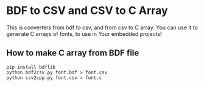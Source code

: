 # BDF to CSV and CSV to C Array

This is converters from bdf to csv, and from csv to C array. You can use it 
to generate C arrays of fonts, to use in Your embedded projects!

## How to make C array from BDF file
```
pip install bdflib
python bdf2csv.py font.bdf > font.csv
python csv2cpp.py font.csv > font.c
```
